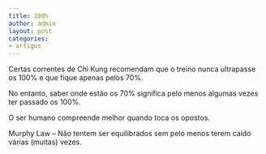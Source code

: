 ```yaml
---
title: 100%
author: admin
layout: post
categories:
- artigos
---
```

Certas correntes de Chi Kung recomendam que o treino nunca ultrapasse os 100% e que fique apenas pelos 70%.

No entanto, saber onde estão os 70% significa pelo menos algumas vezes ter passado os 100%.

O ser humano compreende melhor quando toca os opostos.

Murphy Law &#8211; Não tentem ser equilibrados sem pelo menos terem caído várias (muitas) vezes.
